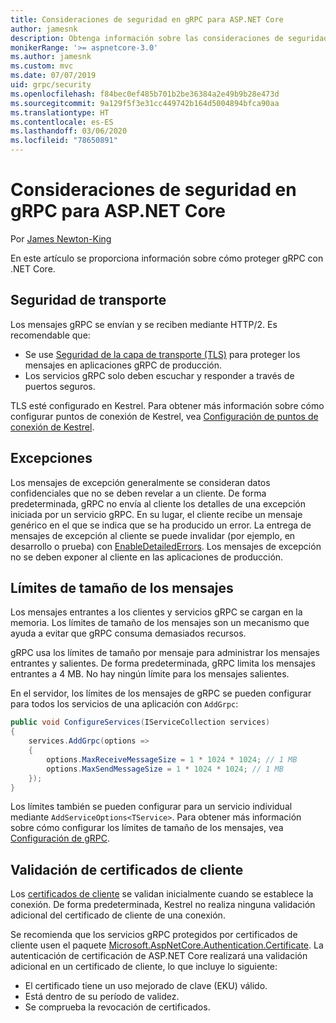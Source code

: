 ```yaml
---
title: Consideraciones de seguridad en gRPC para ASP.NET Core
author: jamesnk
description: Obtenga información sobre las consideraciones de seguridad de gRPC para ASP.NET Core.
monikerRange: '>= aspnetcore-3.0'
ms.author: jamesnk
ms.custom: mvc
ms.date: 07/07/2019
uid: grpc/security
ms.openlocfilehash: f84bec0ef485b701b2be36384a2e49b9b28e473d
ms.sourcegitcommit: 9a129f5f3e31cc449742b164d5004894bfca90aa
ms.translationtype: HT
ms.contentlocale: es-ES
ms.lasthandoff: 03/06/2020
ms.locfileid: "78650891"
---
```

# <a name="security-considerations-in-grpc-for-aspnet-core"></a>Consideraciones de seguridad en gRPC para ASP.NET Core

Por [James Newton-King](https://twitter.com/jamesnk)

En este artículo se proporciona información sobre cómo proteger gRPC con .NET Core.

## <a name="transport-security"></a>Seguridad de transporte

Los mensajes gRPC se envían y se reciben mediante HTTP/2. Es recomendable que:

* Se use [Seguridad de la capa de transporte (TLS)](https://tools.ietf.org/html/rfc5246) para proteger los mensajes en aplicaciones gRPC de producción.
* Los servicios gRPC solo deben escuchar y responder a través de puertos seguros.

TLS esté configurado en Kestrel. Para obtener más información sobre cómo configurar puntos de conexión de Kestrel, vea [Configuración de puntos de conexión de Kestrel](xref:fundamentals/servers/kestrel#endpoint-configuration).

## <a name="exceptions"></a>Excepciones

Los mensajes de excepción generalmente se consideran datos confidenciales que no se deben revelar a un cliente. De forma predeterminada, gRPC no envía al cliente los detalles de una excepción iniciada por un servicio gRPC. En su lugar, el cliente recibe un mensaje genérico en el que se indica que se ha producido un error. La entrega de mensajes de excepción al cliente se puede invalidar (por ejemplo, en desarrollo o prueba) con [EnableDetailedErrors](xref:grpc/configuration#configure-services-options). Los mensajes de excepción no se deben exponer al cliente en las aplicaciones de producción.

## <a name="message-size-limits"></a>Límites de tamaño de los mensajes

Los mensajes entrantes a los clientes y servicios gRPC se cargan en la memoria. Los límites de tamaño de los mensajes son un mecanismo que ayuda a evitar que gRPC consuma demasiados recursos.

gRPC usa los límites de tamaño por mensaje para administrar los mensajes entrantes y salientes. De forma predeterminada, gRPC limita los mensajes entrantes a 4 MB. No hay ningún límite para los mensajes salientes.

En el servidor, los límites de los mensajes de gRPC se pueden configurar para todos los servicios de una aplicación con `AddGrpc`:

```csharp
public void ConfigureServices(IServiceCollection services)
{
    services.AddGrpc(options =>
    {
        options.MaxReceiveMessageSize = 1 * 1024 * 1024; // 1 MB
        options.MaxSendMessageSize = 1 * 1024 * 1024; // 1 MB
    });
}
```

Los límites también se pueden configurar para un servicio individual mediante `AddServiceOptions<TService>`. Para obtener más información sobre cómo configurar los límites de tamaño de los mensajes, vea [Configuración de gRPC](xref:grpc/configuration).

## <a name="client-certificate-validation"></a>Validación de certificados de cliente

Los [certificados de cliente](https://tools.ietf.org/html/rfc5246#section-7.4.4) se validan inicialmente cuando se establece la conexión. De forma predeterminada, Kestrel no realiza ninguna validación adicional del certificado de cliente de una conexión.

Se recomienda que los servicios gRPC protegidos por certificados de cliente usen el paquete [Microsoft.AspNetCore.Authentication.Certificate](xref:security/authentication/certauth). La autenticación de certificación de ASP.NET Core realizará una validación adicional en un certificado de cliente, lo que incluye lo siguiente:

* El certificado tiene un uso mejorado de clave (EKU) válido.
* Está dentro de su período de validez.
* Se comprueba la revocación de certificados.
